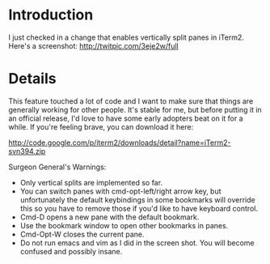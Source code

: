 # Introduction #

I just checked in a change that enables vertically split panes in iTerm2. Here's a screenshot: http://twitpic.com/3eje2w/full


# Details #

This feature touched a lot of code and I want to make sure that things are generally working for other people. It's stable for me, but before putting it in an official release, I'd love to have some early adopters beat on it for a while. If you're feeling brave, you can download it here:

http://code.google.com/p/iterm2/downloads/detail?name=iTerm2-svn394.zip

Surgeon General's Warnings:
  * Only vertical splits are implemented so far.
  * You can switch panes with cmd-opt-left/right arrow key, but unfortunately the default keybindings in some bookmarks will override this so you have to remove those if you'd like to have keyboard control.
  * Cmd-D opens a new pane with the default bookmark.
  * Use the bookmark window to open other bookmarks in panes.
  * Cmd-Opt-W closes the current pane.
  * Do not run emacs and vim as I did in the screen shot. You will become confused and possibly insane.